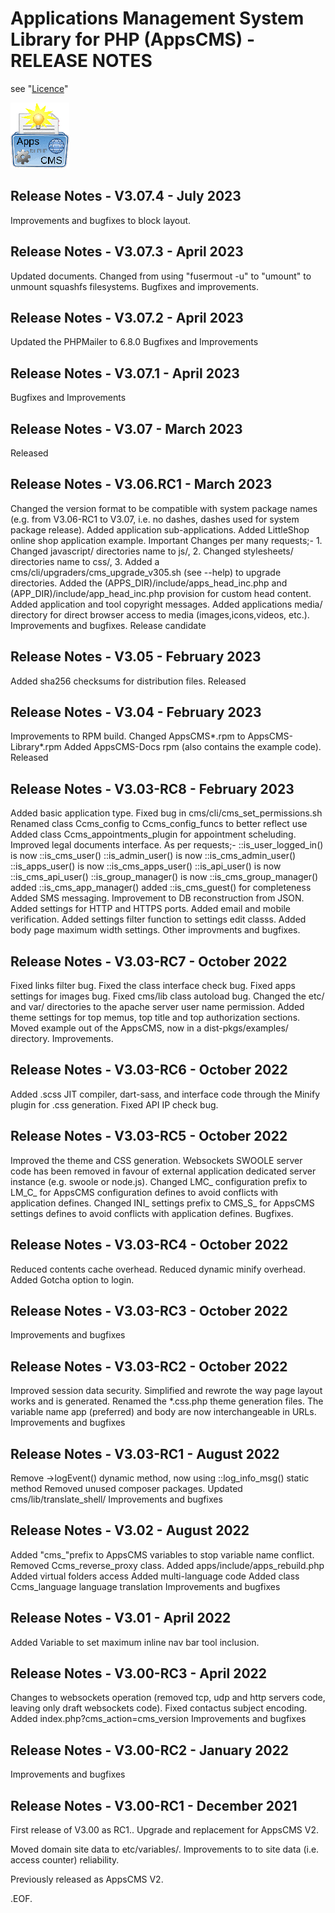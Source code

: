 Applications Management System Library for PHP (AppsCMS) - RELEASE NOTES
========================================================================
see "[Licence](index.php?cms_action=cms_text_view&uri=cms%2FLICENCE.txt)"
<!-- _SVN_build: $Id: ReleaseNotes.md 3381 2023-07-23 07:53:09Z robert0609 $ -->

![AppsCMS Logo](cms/images/AppsCMS_logo_small.gif)

Release Notes - V3.07.4 - July 2023
-----------------------------------
Improvements and bugfixes to block layout.

Release Notes - V3.07.3 - April 2023
------------------------------------
Updated documents.
Changed from using "fusermout -u" to "umount" to unmount squashfs filesystems.
Bugfixes and improvements.

Release Notes - V3.07.2 - April 2023
------------------------------------
Updated the PHPMailer to 6.8.0
Bugfixes and Improvements

Release Notes - V3.07.1 - April 2023
------------------------------------
Bugfixes and Improvements

Release Notes - V3.07 - March 2023
----------------------------------
Released

Release Notes - V3.06.RC1 - March 2023
--------------------------------------
Changed the version format to be compatible with system package names (e.g. from V3.06-RC1 to V3.07, i.e. no dashes, dashes used for system package release).
Added application sub-applications.
Added LittleShop online shop application example.
Important Changes per many requests;-
	1. Changed javascript/ directories name to js/,
	2. Changed stylesheets/ directories name to css/,
	3. Added a cms/cli/upgraders/cms_upgrade_v305.sh (see --help) to upgrade directories.
Added the (APPS_DIR)/include/apps_head_inc.php and (APP_DIR)/include/app_head_inc.php provision for custom head content.
Added application and tool copyright messages.
Added applications media/ directory for direct browser access to media (images,icons,videos, etc.).
Improvements and bugfixes.
Release candidate

Release Notes - V3.05 - February 2023
-------------------------------------
Added sha256 checksums for distribution files.
Released

Release Notes - V3.04 - February 2023
-------------------------------------
Improvements to RPM build.
Changed AppsCMS*.rpm to AppsCMS-Library*.rpm
Added AppsCMS-Docs rpm (also contains the example code).
Released

Release Notes - V3.03-RC8 - February 2023
-----------------------------------------
Added basic application type.
Fixed bug in cms/cli/cms_set_permissions.sh
Renamed class Ccms_config to Ccms_config_funcs to better reflect use
Added class Ccms_appointments_plugin for appointment scheluding.
Improved legal documents interface.
As per requests;-
	::is_user_logged_in() is now ::is_cms_user()
	::is_admin_user() is now ::is_cms_admin_user()
	::is_apps_user() is now ::is_cms_apps_user()
	::is_api_user() is now ::is_cms_api_user()
	::is_group_manager() is now ::is_cms_group_manager()
	added ::is_cms_app_manager()
	added ::is_cms_guest() for completeness
Added SMS messaging.
Improvement to DB reconstruction from JSON.
Added settings for HTTP and HTTPS ports.
Added email and mobile verification.
Added settings filter function to settings edit classs.
Added body page maximum width settings.
Other improvments and bugfixes.

Release Notes - V3.03-RC7 - October 2022
----------------------------------------
Fixed links filter bug.
Fixed the class interface check bug.
Fixed apps settings for images bug.
Fixed cms/lib class autoload bug.
Changed the etc/ and var/ directories to the apache server user name permission.
Added theme settings for top memus, top title and top authorization sections.
Moved example out of the AppsCMS, now in a dist-pkgs/examples/ directory.
Improvements.

Release Notes - V3.03-RC6 - October 2022
----------------------------------------
Added .scss JIT compiler, dart-sass, and interface code through the Minify plugin for .css generation.
Fixed API IP check bug.

Release Notes - V3.03-RC5 - October 2022
----------------------------------------
Improved the theme and CSS generation.
Websockets SWOOLE server code has been removed in favour of external application dedicated server instance (e.g. swoole or node.js).
Changed LMC_ configuration prefix to LM_C_ for AppsCMS configuration defines to avoid conflicts with application defines.
Changed INI_ settings prefix to CMS_S_ for AppsCMS settings defines to avoid conflicts with application defines.
Bugfixes.

Release Notes - V3.03-RC4 - October 2022
----------------------------------------
Reduced contents cache overhead.
Reduced dynamic minify overhead.
Added Gotcha option to login.

Release Notes - V3.03-RC3 - October 2022
----------------------------------------
Improvements and bugfixes

Release Notes - V3.03-RC2 - October 2022
----------------------------------------
Improved session data security.
Simplified and rewrote the way page layout works and is generated.
Renamed the *.css.php theme generation files.
The variable name app (preferred) and body are now interchangeable in URLs.
Improvements and bugfixes

Release Notes - V3.03-RC1 - August 2022
------------------------------------------
Remove ->logEvent() dynamic method, now using ::log_info_msg() static method
Removed unused composer packages.
Updated cms/lib/translate_shell/
Improvements and bugfixes

Release Notes - V3.02 - August 2022
----------------------------------
Added "cms_"prefix to AppsCMS variables to stop variable name conflict.
Removed Ccms_reverse_proxy class.
Added apps/include/apps_rebuild.php
Added virtual folders access
Added multi-language code
Added class Ccms_language language translation
Improvements and bugfixes

Release Notes - V3.01 - April 2022
----------------------------------
Added Variable to set maximum inline nav bar tool inclusion.

Release Notes - V3.00-RC3 - April 2022
------------------------------------------
Changes to websockets operation (removed tcp, udp and http servers code, leaving only draft websockets code).
Fixed contactus subject encoding.
Added index.php?cms_action=cms_version
Improvements and bugfixes

Release Notes - V3.00-RC2 - January 2022
-----------------------------------------
Improvements and bugfixes

Release Notes - V3.00-RC1 - December 2021
-----------------------------------------
First release of V3.00 as RC1..
Upgrade and replacement for AppsCMS V2.

Moved domain site data to etc/variables/.
Improvements to to site data (i.e. access counter) reliability.

Previously released as AppsCMS V2.

.EOF.
